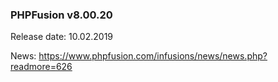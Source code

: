 ### PHPFusion v8.00.20
Release date: 10.02.2019

News: https://www.phpfusion.com/infusions/news/news.php?readmore=626
